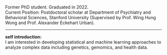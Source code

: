 Former PhD student. Graduated in 2022.  
Current Position: Postdoctoral scholar at Department of Psychiatry and Behavioral Sciences, Stanford University (Supervised by Prof. Wing Hung Wong and Prof. Alexander Eckehart Urban).  
***
**self introduction:**  
I am interested in developing statistical and machine learning approaches to analyze complex data including genetics, gemomics, and health data.  
